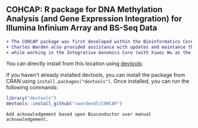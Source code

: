 ## COHCAP: R package for DNA Methylation Analysis (and Gene Expression Integration) for Illumina Infinium Array and BS-Seq Data

```diff
+ The COHCAP package was first developed within the Bioinformatics Core, under the direction of Yate-Ching Yuan.
+ Charles Warden also provided assistance with updates and maintance that include a Bioconductor version of the package
+ while working in the Integrative Genomics Core (with Xiwei Wu as the director) as well as when he was/is not working at City of Hope.
```

You can directly install from this location using [devtools](https://github.com/hadley/devtools):

If you haven't already installed devtools, you can install the package from CRAN using `install.packages("devtools")`.  Once installed, you can run the following commands:

 ```R
 library("devtools")
 devtools::install_github("cwarden45/COHCAP")
 ```

 ```
Add acknowledgement based upon Bioconductor user manual acknowledgement.
```
